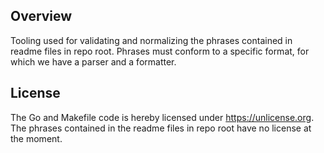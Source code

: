 ## Overview

Tooling used for validating and normalizing the phrases contained in readme files in repo root. Phrases must conform to a specific format, for which we have a parser and a formatter.

## License

The Go and Makefile code is hereby licensed under https://unlicense.org. The phrases contained in the readme files in repo root have no license at the moment.
